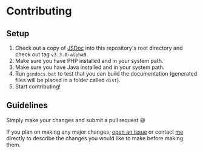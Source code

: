 Contributing
==================

## Setup

1. Check out a copy of [JSDoc](https://github.com/jsdoc3/jsdoc) into this repository's root directory and check out tag `v3.3.0-alpha9`.
2. Make sure you have PHP installed and in your system path.
3. Make sure you have Java installed and in your system path.
4. Run `gendocs.bat` to test that you can build the documentation (generated files will be placed in a folder called `dist`).
5. Start contributing!


## Guidelines

Simply make your changes and submit a pull request :smiley:

If you plan on making any major changes, [open an issue](https://github.com/FireboltJS/api.fireboltjs.com/issues) or contact [me](https://github.com/woollybogger) directly to describe the changes you would like to make before making them.
